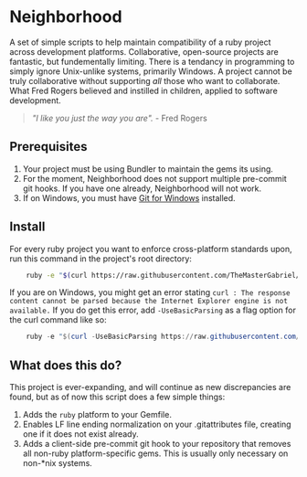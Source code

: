 # Neighborhood

A set of simple scripts to help maintain compatibility of a ruby project across development platforms. Collaborative, open-source projects are fantastic, but fundementally limiting. There is a tendancy in programming to simply ignore Unix-unlike systems, primarily Windows. A project cannot be truly collaborative without supporting _all_ those who want to collaborate. What Fred Rogers believed and instilled in children, applied to software development.

> _"I like you just the way you are"._ - Fred Rogers

## Prerequisites

1. Your project must be using Bundler to maintain the gems its using.
2. For the moment, Neighborhood does not support multiple pre-commit git hooks. If you have one already, Neighborhood will not work.
3. If on Windows, you must have [Git for Windows](https://git-scm.com/) installed.

## Install

For every ruby project you want to enforce cross-platform standards upon, run this command in the project's root directory:

```sh
    ruby -e "$(curl https://raw.githubusercontent.com/TheMasterGabriel/Neighborhood/master/install)"
```

If you are on Windows, you might get an error stating `curl : The response content cannot be parsed because the Internet Explorer engine is not available.` If you do get this error, add `-UseBasicParsing` as a flag option for the curl command like so:

```powershell
    ruby -e "$(curl -UseBasicParsing https://raw.githubusercontent.com/TheMasterGabriel/Neighborhood/master/install)"
```

## What does this do?

This project is ever-expanding, and will continue as new discrepancies are found, but as of now this script does a few simple things:
    
1. Adds the `ruby` platform to your Gemfile.
3. Enables LF line ending normalization on your .gitattributes file, creating one if it does not exist already.
2. Adds a client-side pre-commit git hook to your repository that removes all non-ruby platform-specific gems. This is usually only necessary on non-*nix systems.
